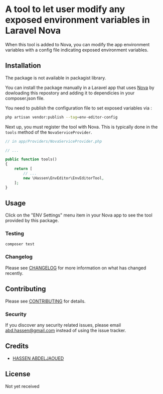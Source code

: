 # A tool to let user modify any exposed environment variables in Laravel Nova

When this tool is added to Nova, you can modify the app environment variables with a config file indicating exposed environment variables.

## Installation
The package is not available in packagist library.

You can install the package manually in a Laravel app that uses [Nova](https://nova.laravel.com) by dowloading this repostory and adding it to dependicies in your composer.json file.

You need to publish the configuration file to set exposed variables via : 

```bash
php artisan vendor:publish --tag=env-editor-config
```

Next up, you must register the tool with Nova. This is typically done in the `tools` method of the `NovaServiceProvider`.

```php
// in app/Providers/NovaServiceProvider.php

// ...

public function tools()
{
    return [
        // ...
        new \Hassen\EnvEditor\EnvEditorTool,
    ];
}
```

## Usage

Click on the "ENV Settings" menu item in your Nova app to see the tool provided by this package.

### Testing

``` bash
composer test
```

### Changelog

Please see [CHANGELOG](CHANGELOG.md) for more information on what has changed recently.

## Contributing

Please see [CONTRIBUTING](CONTRIBUTING.md) for details.

### Security

If you discover any security related issues, please email abd.hassen@gmail.com instead of using the issue tracker.

## Credits

- [HASSEN ABDELJAOUED](https://github.com/hassabdo)

## License

Not yet received
